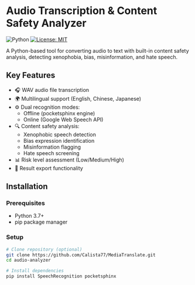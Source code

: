 # Audio Transcription & Content Safety Analyzer

![Python](https://img.shields.io/badge/Python-3.7%2B-blue)
[![License: MIT](https://img.shields.io/badge/License-MIT-yellow.svg)](https://opensource.org/licenses/MIT)

A Python-based tool for converting audio to text with built-in content safety analysis, detecting xenophobia, bias, misinformation, and hate speech.

## Key Features

- 🎧 WAV audio file transcription
- 🌍 Multilingual support (English, Chinese, Japanese)
- ⚙️ Dual recognition modes:
  - Offline (pocketsphinx engine)
  - Online (Google Web Speech API)
- 🔍 Content safety analysis:
  - Xenophobic speech detection
  - Bias expression identification
  - Misinformation flagging
  - Hate speech screening
- 📊 Risk level assessment (Low/Medium/High)
- 💾 Result export functionality

## Installation

### Prerequisites
- Python 3.7+
- pip package manager

### Setup
```bash
# Clone repository (optional)
git clone https://github.com/Calista77/MediaTranslate.git
cd audio-analyzer

# Install dependencies
pip install SpeechRecognition pocketsphinx
